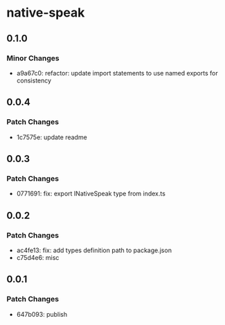 # native-speak

## 0.1.0

### Minor Changes

- a9a67c0: refactor: update import statements to use named exports for consistency

## 0.0.4

### Patch Changes

- 1c7575e: update readme

## 0.0.3

### Patch Changes

- 0771691: fix: export INativeSpeak type from index.ts

## 0.0.2

### Patch Changes

- ac4fe13: fix: add types definition path to package.json
- c75d4e6: misc

## 0.0.1

### Patch Changes

- 647b093: publish

